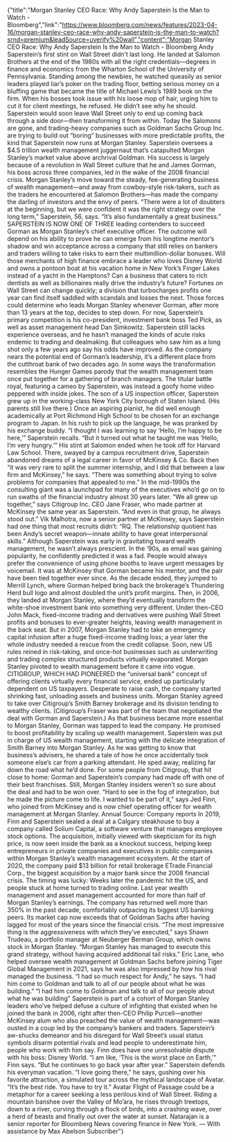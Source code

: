 {"title":"Morgan Stanley CEO Race: Why Andy Saperstein Is the Man to Watch - Bloomberg","link":"https://www.bloomberg.com/news/features/2023-04-16/morgan-stanley-ceo-race-why-andy-saperstein-is-the-man-to-watch?srnd=premium&leadSource=uverify%20wall","content":"Morgan Stanley CEO Race: Why Andy Saperstein Is the Man to Watch - Bloomberg Andy Saperstein’s first stint on Wall Street didn’t last long. He landed at Salomon Brothers at the end of the 1980s with all the right credentials—degrees in finance and economics from the Wharton School of the University of Pennsylvania. Standing among the newbies, he watched queasily as senior leaders played liar’s poker on the trading floor, betting serious money on a bluffing game that became the title of Michael Lewis’s 1989 book on the firm. When his bosses took issue with his loose mop of hair, urging him to cut it for client meetings, he refused. He didn’t see why he should. Saperstein would soon leave Wall Street only to end up coming back through a side door—then transforming it from within. Today the Salomons are gone, and trading-heavy companies such as Goldman Sachs Group Inc. are trying to build out “boring” businesses with more predictable profits, the kind that Saperstein now runs at Morgan Stanley. Saperstein oversees a $4.5 trillion wealth management juggernaut that’s catapulted Morgan Stanley’s market value above archrival Goldman. His success is largely because of a revolution in Wall Street culture that he and James Gorman, his boss across three companies, led in the wake of the 2008 financial crisis. Morgan Stanley’s move toward the steady, fee-­generating business of wealth management—and away from cowboy-style risk-takers, such as the traders he encountered at Salomon Brothers—has made the company the darling of investors and the envy of peers. “There were a lot of doubters at the beginning, but we were confident it was the right strategy over the long term,” Saperstein, 56, says. “It’s also fundamentally a great business.” SAPERSTEIN IS NOW ONE OF THREE leading contenders to ­succeed Gorman as Morgan Stanley’s chief executive officer. The outcome will depend on his ability to prove he can emerge from his longtime mentor’s shadow and win acceptance across a company that still relies on bankers and traders willing to take risks to earn their multimillion-­dollar bonuses. Will those merchants of high finance embrace a leader who loves Disney World and owns a pontoon boat at his vacation home in New York’s Finger Lakes instead of a yacht in the Hamptons? Can a business that caters to rich dentists as well as billionaires really drive the industry’s future? Fortunes on Wall Street can change quickly; a division that turbocharges profits one year can find itself saddled with scandals and losses the next. Those forces could determine who leads Morgan Stanley whenever Gorman, after more than 13 years at the top, decides to step down. For now, Saperstein’s primary competition is his co-president, investment bank boss Ted Pick, as well as asset management head Dan Simkowitz. Saperstein still lacks experience overseas, and he hasn’t managed the kinds of acute risks endemic to trading and dealmaking. But colleagues who saw him as a long shot only a few years ago say his odds have improved. As the company nears the potential end of Gorman’s leadership, it’s a different place from the cutthroat bank of two decades ago. In some ways the transformation resembles the Hunger Games parody that the wealth management team once put together for a gathering of branch managers. The titular battle royal, featuring a cameo by Saperstein, was instead a goofy home video peppered with inside jokes. The son of a US inspection officer, Saperstein grew up in the working-class New York City borough of Staten Island. (His parents still live there.) Once an aspiring pianist, he did well enough academically at Port Richmond High School to be chosen for an exchange program to Japan. In his rush to pick up the language, he was pranked by his exchange buddy. “I thought I was learning to say ‘Hello, I’m happy to be here,’” Saperstein recalls. “But it turned out what he taught me was ‘Hello, I’m very hungry.’” His stint at Salomon ended when he took off for Harvard Law School. There, swayed by a campus recruitment drive, Saperstein abandoned dreams of a legal career in favor of McKinsey & Co. Back then “it was very rare to split the summer internship, and I did that between a law firm and McKinsey,” he says. “There was something about trying to solve problems for companies that appealed to me.” In the mid-1990s the consulting giant was a launchpad for many of the executives who’d go on to run swaths of the financial industry almost 30 years later. “We all grew up together,” says Citigroup Inc. CEO Jane Fraser, who made partner at McKinsey the same year as Saperstein. “And even in that group, he always stood out.” Vik Malhotra, now a senior partner at McKinsey, says Saperstein had one thing that most recruits didn’t: “RQ. The relationship quotient has been Andy’s secret weapon—innate ability to have great interpersonal skills.” Although Saperstein was early in gravitating toward wealth management, he wasn’t always prescient. In the ’90s, as email was gaining popularity, he confidently predicted it was a fad. People would always prefer the convenience of using phone booths to leave urgent messages by voicemail. It was at McKinsey that Gorman became his mentor, and the pair have been tied together ever since. As the decade ended, they jumped to Merrill Lynch, where Gorman helped bring back the brokerage’s Thundering Herd bull logo and almost doubled the unit’s profit margins. Then, in 2006, they landed at Morgan Stanley, where they’d eventually transform the white-shoe investment bank into something very different. Under then-CEO John Mack, fixed-income trading and derivatives were pushing Wall Street profits and bonuses to ever-greater heights, leaving wealth management in the back seat. But in 2007, Morgan Stanley had to take an emergency capital infusion after a huge fixed-income trading loss; a year later the whole industry needed a rescue from the credit collapse. Soon, new US rules reined in risk-taking, and once-hot businesses such as underwriting and trading complex structured products virtually evaporated. Morgan Stanley pivoted to wealth management before it came into vogue. CITIGROUP, WHICH HAD PIONEERED the “universal bank” concept of offering clients virtually every financial service, ended up particularly dependent on US taxpayers. Desperate to raise cash, the company started shrinking fast, unloading assets and business units. Morgan Stanley agreed to take over Citigroup’s Smith Barney brokerage and its division tending to wealthy clients. (Citigroup’s Fraser was part of the team that negotiated the deal with Gorman and Saperstein.) As that business became more essential to Morgan Stanley, Gorman was tapped to lead the company. He promised to boost profitability by scaling up wealth management. Saperstein was put in charge of US wealth management, starting with the delicate integration of Smith Barney into Morgan Stanley. As he was getting to know that business’s advisers, he shared a tale of how he once accidentally took someone else’s car from a parking attendant. He sped away, realizing far down the road what he’d done. For some people from Citigroup, that hit close to home: Gorman and Saperstein’s company had made off with one of their best franchises. Still, Morgan Stanley insiders weren’t so sure about the deal and had to be won over. “Hard to see in the fog of integration, but he made the picture come to life. I wanted to be part of it,” says Jed Finn, who joined from McKinsey and is now chief operating officer for wealth management at Morgan Stanley. Annual Source: Company reports In 2019, Finn and Saperstein sealed a deal at a Calgary steakhouse to buy a company called Solium Capital, a software venture that manages employee stock options. The acquisition, initially viewed with skepticism for its high price, is now seen inside the bank as a knockout success, helping keep entrepreneurs in private companies and executives in public companies within Morgan Stanley’s wealth management ecosystem. At the start of 2020, the company paid $13 billion for retail brokerage ETrade Financial Corp., the biggest ­acquisition by a major bank since the 2008 financial crisis. The timing was lucky: Weeks later the pandemic hit the US, and people stuck at home turned to trading online. Last year wealth management and asset management accounted for more than half of Morgan Stanley’s earnings. The company has returned well more than 350% in the past decade, comfortably outpacing its biggest US banking peers. Its market cap now exceeds that of Goldman Sachs after having lagged for most of the years since the financial crisis. “The most impressive thing is the aggressiveness with which they’ve executed,” says Shawn Trudeau, a portfolio manager at Neuberger Berman Group, which owns stock in Morgan Stanley. “Morgan Stanley has managed to execute this grand strategy, without having acquired additional tail risks.” Eric Lane, who helped oversee wealth management at Goldman Sachs before joining Tiger Global Management in 2021, says he was also impressed by how his rival managed the business. “I had so much respect for Andy,” he says. “I had him come to Goldman and talk to all of our people about what he was building.” “I had him come to Goldman and talk to all of our people about what he was building” Saperstein is part of a cohort of Morgan Stanley leaders who’ve helped defuse a culture of infighting that existed when he joined the bank in 2006, right after then-CEO Philip Purcell—another McKinsey alum who also preached the value of wealth management—was ousted in a coup led by the company’s bankers and traders. Saperstein’s aw-shucks demeanor and his disregard for Wall Street’s usual status symbols disarm potential rivals and lead people to under­estimate him, people who work with him say. Finn does have one unresolvable dispute with his boss: Disney World. “I am like, ‘This is the worst place on Earth,’” Finn says. “But he continues to go back year after year.” Saperstein defends his everyman vacation. “I love going there,” he says, gushing over his favorite attraction, a simulated tour across the mythical landscape of Avatar. “It’s the best ride. You have to try it.” Avatar Flight of Passage could be a metaphor for a career seeking a less perilous kind of Wall Street. Riding a mountain banshee over the Valley of Mo’ara, he rises through treetops, down to a river, curving through a flock of birds, into a crashing wave, over a herd of beasts and finally out over the water at sunset. Natarajan is a senior reporter for Bloomberg News covering finance in New York. — With assistance by Max Abelson Subscriber"}